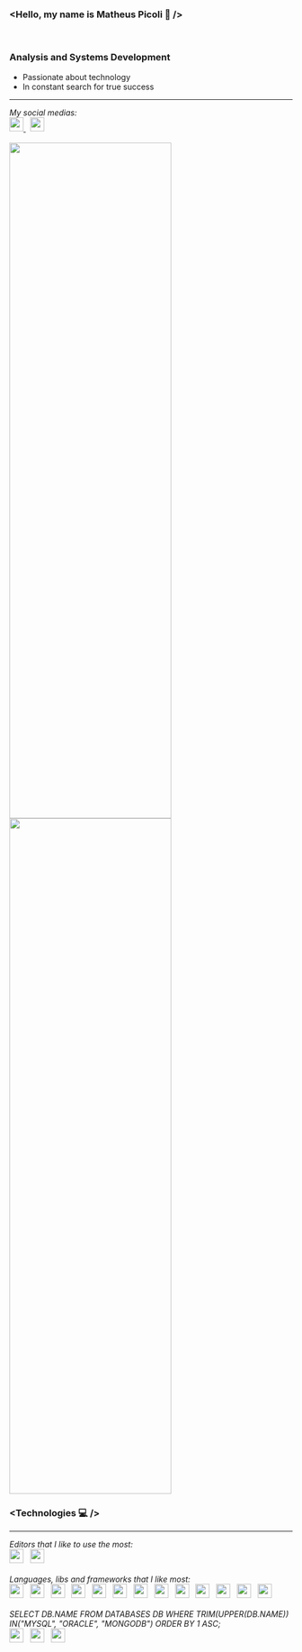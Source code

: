 <h3>
  &#60;Hello, my name is Matheus Picoli 🚀 &#47;&#62;
</h3>

<br />

<h3>
	Analysis and Systems Development
</h3>
<ul>
	<li>Passionate about technology</li>
	<li>In constant search for true success</li>
</ul>

<hr />

<em>
	My social medias:
</em>

<br />

<div>
	<a href="https://www.instagram.com/matheus_zpicoli/" target="_blank" rel="noopener noreferrer">
		<img name="Instagram" style="height: 25px;" src="https://img.shields.io/badge/-Instagram-05122A?style=flat&logo=instagram" />
	</a>
	&nbsp;
	<a href="https://www.linkedin.com/in/matheus-zpicoli" target="_blank" rel="noopener noreferrer">
		<img name="LinkedIn" style="height: 25px;" src="https://img.shields.io/badge/-LinkedIn-05122A?style=flat&logo=linkedin" />
	</a>
</div>

<br />

<div>
	<img style="width: 30vw; height: 30vh;" src="https://github-readme-stats.vercel.app/api?username=matheuszpicoli&show_icons=true&theme=dark"/>
	<img style="width: 30vw; height: 30vh;" src="https://github-readme-stats.vercel.app/api/top-langs/?username=matheuszpicoli&theme=dark" />
</div>

<h3>
  &#60;Technologies 💻 &#47;&#62;
</h3>

<hr />

<em>
	Editors that I like to use the most:
</em>

<div>
	<img name="Visual Studio Code" style="height: 25px;" src="https://img.shields.io/badge/-Visual%20Studio%20Code-05122A?style=flat&logo=visual-studio" />
  &nbsp;
	<img name="PowerShell" style="height: 25px;" src="https://img.shields.io/badge/-Shell-05122A?style=flat&logo=powershell" />
</div>

<br />

<em>
	Languages, libs and frameworks that I like most:
</em>

<div>
	<img name="HTML5" style="height: 25px;" src="https://img.shields.io/badge/-HTML-05122A?style=flat&logo=HTML5" />
	&nbsp;
	<img name="CSS3" style="height: 25px;" src="https://img.shields.io/badge/-CSS-05122A?style=flat&logo=CSS3" />
	&nbsp;
	<img name="Tailwind CSS" style="height: 25px;" src="https://img.shields.io/badge/-Tailwind-05122A?style=flat&logo=tailwindCSS" />
	&nbsp;
	<img name="SCSS" style="height: 25px;" src="https://img.shields.io/badge/-SCSS-05122A?style=flat&logo=SASS" />
	&nbsp;
	<img name="Gulp" style="height: 25px;" src="https://img.shields.io/badge/-Gulp-05122A?style=flat&logo=gulp" />
	&nbsp;
	<img name="Git" style="height: 25px;" src="https://img.shields.io/badge/-Git-05122A?style=flat&logo=git" />
	&nbsp;
	<img name="JavaScript" style="height: 25px;" src="https://img.shields.io/badge/-JavaScript-05122A?style=flat&logo=javascript" />
	&nbsp;
	<img name="TypeScript" style="height: 25px;" src="https://img.shields.io/badge/-TypeScript-05122A?style=flat&logo=typescript" />
	&nbsp;
	<img name="React" style="height: 25px;" src="https://img.shields.io/badge/-React%20JS-05122A?style=flat&logo=react" />
	&nbsp;
	<img name="Next JS" style="height: 25px;" src="https://img.shields.io/badge/-Next%20JS-05122A?style=flat&logo=next.js" />
	&nbsp;
	<img name="Vue JS" style="height: 25px;" src="https://img.shields.io/badge/-Vue%20JS-05122A?style=flat&logo=vue.js" />
	&nbsp;
	<img name="Node JS" style="height: 25px;" src="https://img.shields.io/badge/-Node%20JS-05122A?style=flat&logo=node.js" />
	&nbsp;
	<img name="jQuery" style="height: 25px;" src="https://img.shields.io/badge/-jQuery-05122A?style=flat&logo=jQuery" />
	&nbsp;
</div>

<br />

<em>
	SELECT DB.NAME FROM DATABASES DB WHERE TRIM(UPPER(DB.NAME)) IN("MYSQL", "ORACLE", "MONGODB") ORDER BY 1 ASC;
</em>

<div>
	<img name="MongoDB" style="height: 25px;" src="https://img.shields.io/badge/-MongoDB-05122A?style=flat&logo=mongodb" />
	&nbsp;
	<img name="MySQL" style="height: 25px;" src="https://img.shields.io/badge/-MySQL-05122A?style=flat&logo=mySQL" />
	&nbsp;
	<img name="Oracle" style="height: 25px;" src="https://img.shields.io/badge/-Oracle-05122A?style=flat&logo=oracle" />
	&nbsp;
</div>
